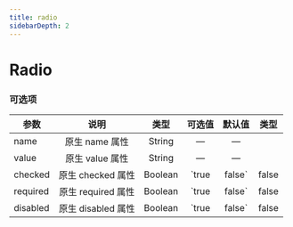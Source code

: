 ```yaml
---
title: radio
sidebarDepth: 2
---
```


# Radio


<ClientOnly><radio-dome /></ClientOnly>

### 可选项

| 参数        | 说明           | 类型  | 可选值  | 默认值  | 类型  |
| ------------- |:--------:| :-----:|:-----:|:------------:|:---------:|
| name      | 原生 name 属性 | String | — | — |
| value      | 原生 value 属性 | String | — | — |
| checked      | 原生 checked 属性 | Boolean |`true|false` | false |
| required      | 原生 required 属性 | Boolean |`true|false` | false |
| disabled      | 原生 disabled 属性 | Boolean |`true|false` | false |